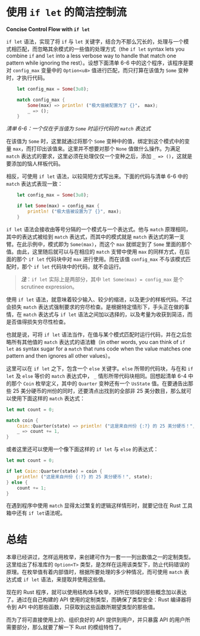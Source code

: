 # 使用 `if let` 的简洁控制流

**Concise Control Flow with `if let`**


`if let` 语法，实现了将 `if` 与 `let` 关键字，结合为不那么冗长的，处理与一个模式相匹配，而忽略其余模式的一些值的处理方式（the `if let` syntax lets you combine `if` and `let` into a less verbose way to handle that match one pattern while ignoring the rest）。设想下面清单 6-6 中的这个程序，该程序是要对 `config_max` 变量中的 `Option<u8>` 值进行匹配，而只打算在该值为 `Some` 变种时，才执行代码。

```rust
    let config_max = Some(3u8);

    match config_max {
        Some(max) => println! ("极大值被配置为了 {}"， max);
        _ => ();
    }
```

*清单 6-6：一个仅在乎当值为 `Some` 时运行代码的 `match` 表达式*

在该值为 `Some` 时，这里就通过将那个 `Some` 变种中的值，绑定到这个模式中的变量 `max`，而打印出该值来。这里并不想要对那个 `None` 值做什么操作。为满足 `match` 表达式的要求，这里必须在处理仅仅一个变种之后，添加 `_ => ()`，这就是要添加的恼人样板代码。

相反，可使用 `if let` 语法，以较简短方式写出来。下面的代码与清单 6-6 中的 `match` 表达式表现一致：

```rust
    let config_max = Some(3u8);

    if let Some(max) = config_max {
        println! ("极大值被设置为了 {}", max);
    }
```

`if let` 语法会接收由等号分隔的一个模式与一个表达式。他与 `match` 原理相同，其中的表达式被给到 `match` 表达式，而其中的模式就是 `match` 表达式的第一支臂。在此示例中，模式即为 `Some(max)`，而这个 `max` 就绑定到了 `Some` 里面的那个值。由此，这里随后就可以与在相应的 `match` 支臂中使用 `max` 的同样方式，在后面的那个 `if let` 代码块中对 `max` 进行使用。而在该值 `config_max` 不与该模式匹配时，那个 `if let` 代码块中的代码，就不会运行。

> ***注***：`if let` 实际上是两部分，其中 `let Some(max) = config_max` 是个 scrutinee expression。

使用 `if let` 语法，就意味着较少输入、较少的缩进，以及更少的样板代码。不过会损失 `match` 表达式强制要求的穷尽检查。是根据特定情形下，手头正在做的事情，在 `match` 表达式与 `if let` 语法之间加以选择的，以及考量为收获到简洁，而是否值得损失穷尽性检查。

也就是说，可将 `if let` 语法当作，在值与某个模式匹配时运行代码，并在之后忽略所有其他值的 `match` 表达式的语法糖（in other words, you can think of `if let` as syntax sugar for a `match` that runs code when the value matches one pattern and then ignores all other values）。

这里可以在 `if let` 之下，包含一个 `else` 关键字。`else` 所带的代码块，与在和 `if let` 及 `else` 等价的 `match` 表达式中， `_` 情形所带代码块相同。回想起清单 6-4 中的那个 `Coin` 枚举定义，其中的 `Quarter` 变种还有一个 `UsState` 值。在要通告出那些 25 美分硬币的州份的同时，还要清点出找到的全部非 25 美分数目，那么就可以使用下面这样的 `match` 表达式：

```rust
let mut count = 0;

match coin {
    Coin::Quarter(state) => println! ("这是来自州份 {:?} 的 25 美分硬币！", state),
    _ => count += 1,
}
```

或者这里还可以使用一个像下面这样的 `if let` 与 `else` 的表达式：

```rust
let mut count = 0;

if let Coin::Quarter(state) = coin {
    println! ("这是来自州份 {:?} 的 25 美分硬币！", state);
} else {
    count += 1;
}
```

在遇到程序中使用 `match` 显得太过繁复的逻辑这样情形时，就要记住在 Rust 工具箱中还有 `if let`语法呢。


# 总结

本章已经讲过，怎样运用枚举，来创建可作为一套一一列出数值之一的定制类型。这里给出了标准库的 `Option<T>` 类型，是怎样在运用该类型下，防止代码错误的原理。在枚举值有着内部值时，根据所要处理的多少种情况，而可使用 `match` 表达式或 `if let` 语法，来提取并使用这些值。

现在的 Rust 程序，就可以使用结构体与枚举，对所在领域的那些概念加以表达了。通过在自己构建的 API 使用的定制类型，而确保了类型安全：Rust 编译器将令到 API 中的那些函数，只获取到这些函数所期望类型的那些值。

而为了将可直接使用上的、组织良好的 API 提供到用户，并只暴露 API 的用户所需要部分，那么就要了解一下 Rust 的模组特性了。
